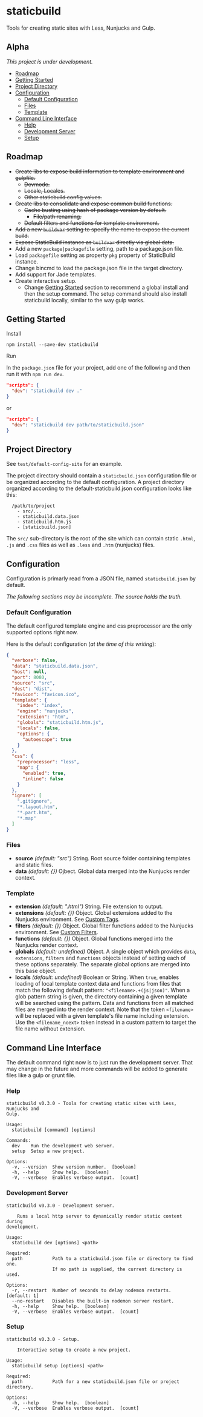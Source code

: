 # staticbuild

Tools for creating static sites with Less, Nunjucks and Gulp.

## Alpha

_This project is under development._

- [Roadmap](#roadmap)
- [Getting Started](#getting-started)
- [Project Directory](#project-directory)
- [Configuration](#configuration)
  - [Default Configuration](#default-configuration)
  - [Files](#files)
  - [Template](#template)
- [Command Line Interface](#command-line-interface)
  - [Help](#help)
  - [Development Server](#development-server)
  - [Setup](#setup)


## Roadmap

- ~~Create libs to expose build information to template environment and gulpfile.~~
  - ~~Devmode.~~
  - ~~Locale, Locales.~~
  - ~~Other staticbuild config values.~~
- ~~Create libs to consolidate and expose common build functions.~~
  - ~~Cache busting using hash of package version by default.~~
    - ~~File/path renaming.~~
  - ~~Default filters and functions for template environment.~~
- ~~Add a new `buildvar` setting to specify the name to expose the current build.~~
- ~~Expose StaticBuild instance as `buildvar` directly via global data.~~
- Add a new `package|packagefile` setting, path to a package.json file.
- Load `packagefile` setting as property `pkg` property of StaticBuild instance.
- Change bincmd to load the package.json file in the target directory.
- Add support for Jade templates.
- Create interactive setup.
  - Change [Getting Started](#getting-started) section to recommend a global 
install and then the setup command. The setup command should also install 
staticbuild locally, similar to the way gulp works.

## Getting Started

Install

`npm install --save-dev staticbuild`

Run

In the `package.json` file for your project, add one of the following and then
run it with `npm run dev`.

```json
"scripts": {
  "dev": "staticbuild dev ."
}
```

or

```json
"scripts": {
  "dev": "staticbuild dev path/to/staticbuild.json"
}
```

## Project Directory

See `test/default-config-site` for an example.

The project directory should contain a `staticbuild.json` configuration file 
or be organized according to the default configuration. A project directory
organized according to the default-staticbuild.json configuration looks like 
this:

```
  /path/to/project
    - src/...
	- staticbuild.data.json
	- staticbuild.htm.js
	- [staticbuild.json]
```

The `src/` sub-directory is the root of the site which can contain static 
`.html`, `.js` and `.css` files as well as `.less` and `.htm` (nunjucks) files.

## Configuration

Configuration is primarly read from a JSON file, named `staticbuild.json` by 
default.

_The following sections may be incomplete. The source holds the truth._

### Default Configuration

The default configured template engine and css preprocessor are the only 
supported options right now.

Here is the default configuration (_at the time of this writing_):

```json
{
  "verbose": false,
  "data": "staticbuild.data.json",
  "host": null,
  "port": 8080,
  "source": "src",
  "dest": "dist",
  "favicon": "favicon.ico",
  "template": {
    "index": "index",
    "engine": "nunjucks",
    "extension": "htm",
    "globals": "staticbuild.htm.js",
    "locals": false,
    "options": {
      "autoescape": true
    }
  },
  "css": {
    "preprocessor": "less",
    "map": {
      "enabled": true,
      "inline": false
    }
  },
  "ignore": [
    ".gitignore",
    "*.layout.htm",
    "*.part.htm",
    "*.map"
  ]
}
```

### Files

- **source** _(default: "src")_ String. Root source folder containing 
templates and static files.
- **data** _(default: {})_ Ojbect. Global data merged into the Nunjucks render 
context.

### Template

- **extension** _(default: ".html")_ String. File extension to output.
- **extensions** _(default: {})_ Object. Global extensions added to the 
Nunjucks environment. See 
[Custom Tags](http://mozilla.github.io/nunjucks/api.html#custom-tags).
- **filters** _(default: {})_ Object. Global filter functions added to the 
Nunjucks environment. See 
[Custom Filters](http://mozilla.github.io/nunjucks/api.html#custom-filters).
- **functions** _(default: {})_ Object. Global functions merged into the 
Nunjucks render context.
- **globals** _(default: undefined)_ Object. A single object which provides 
`data`, `extensions`, `filters` and `functions` objects instead of setting 
each of these options separately. The separate global options are merged into 
this base object.
- **locals** _(default: undefined)_ Boolean or String. When `true`, enables
loading of local template context data and functions from files that match
the following default pattern: `"<filename>.+(js|json)"`. When a glob pattern
string is given, the directory containing a given template will be searched
using the pattern. Data and functions from all matched files are merged into
the render context. Note that the token `<filename>` will be replaced with a
given template's file name including extension. Use the `<filename_noext>` 
token instead in a custom pattern to target the file name without extension.

## Command Line Interface

The default command right now is to just run the development server.
That may change in the future and more commands will be added to generate
files like a gulp or grunt file.

### Help
```
staticbuild v0.3.0 - Tools for creating static sites with Less, Nunjucks and 
Gulp.

Usage:
  staticbuild [command] [options]

Commands:
  dev    Run the development web server.
  setup  Setup a new project.

Options:
  -v, --version  Show version number.  [boolean]
  -h, --help     Show help.  [boolean]
  -V, --verbose  Enables verbose output.  [count]
```

### Development Server
```
staticbuild v0.3.0 - Development server.

    Runs a local http server to dynamically render static content during 
development.

Usage:
  staticbuild dev [options] <path>

Required:
  path           Path to a staticbuild.json file or directory to find one.
                 If no path is supplied, the current directory is used.

Options:
  -r, --restart  Number of seconds to delay nodemon restarts.  [default: 1]
  --no-restart   Disables the built-in nodemon server restart.
  -h, --help     Show help.  [boolean]
  -V, --verbose  Enables verbose output.  [count]
```

### Setup
```
staticbuild v0.3.0 - Setup.

    Interactive setup to create a new project.

Usage:
  staticbuild setup [options] <path>

Required:
  path           Path for a new staticbuild.json file or project directory.

Options:
  -h, --help     Show help.  [boolean]
  -V, --verbose  Enables verbose output.  [count]
```
